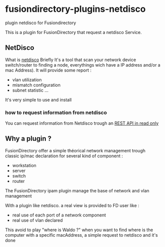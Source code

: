 # fusiondirectory-plugins-netdisco
plugin netdisco for Fusiondirectory


This is a plugin for FusionDirectory that request a netdisco Service.

## NetDisco 
What is [netdisco](http://netdisco.org/)
Briefly It's a tool that scan your network device switch/router to finding a node, everythings wich have a IP address and/or a mac Address).
It will provide some report :

* vlan utilization
* mismatch configuration
* subnet statistic
...

It's very simple to use and install

### how to request information from netdisco 

You can request information from Netdisco trough an [REST API in read only](https://github.com/netdisco/netdisco/wiki/API)

## Why a plugin ?

FusionDirectory offer a simple théorical network management trough classic ip/mac declaration for several kind of component :

* workstation
* server
* switch
* router

The FusionDirectory ipam plugin manage the base of network and vlan management

With a plugin like netdisco. a real view is provided to FD user  like :

  - real use of each port of a network component
  - real use of vlan declared

This avoid to play "where is Waldo ?" when you want to find where is the computer with a specific macAddress, a simple request to netdisco and it's done


